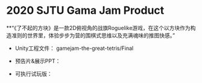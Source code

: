 # 2020 SJTU Gama Jam Product
 
**“《了不起的方块》是一款2D俯视角的战旗Roguelike游戏，在这个以方块作为构造准则的世界里，体验步步为营的围棋式思维以及充满魂味的推图快感。”



- Unity工程文件： gamejam-the-great-tetris/Final

- 预告片&展示PPT：

- 可执行试玩版：
